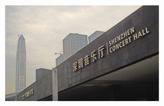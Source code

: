 ![Last top during my first visit in Shen Zhen](https://github.com/comacros/comacros.github.io/raw/master/images/DSC_0136_WEB.JPG)
